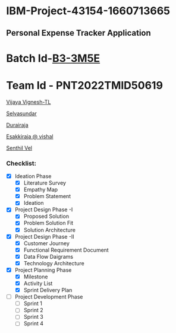 # IBM-Project-43154-1660713665
## Personal Expense Tracker Application
# Batch Id-[B3-3M5E](https://github.com/IBM-EPBL/Assignments-CApD/tree/main/B3-3M5E)
# Team Id - PNT2022TMID50619
[Vijaya Vignesh-TL](https://github.com/vijayvignesh021)

[Selvasundar](https://github.com/SelvaSundar45)

[Durairaja](https://github.com/DURAIRAJA01)

[Esakkiraja @ vishal](https://github.com/esakkirajavishal)

[Senthil Vel ](https://github.com/SENTHILVEL13)

### Checklist:
- [x] Ideation Phase
  - [x] Literature Survey 
  - [x] Empathy Map 
  - [x] Problem Statement 
  - [x] Ideation 
- [x] Project Design Phase -I
  - [x] Proposed Solution
  - [x] Problem Solution Fit
  - [x] Solution Architecture 
- [x] Project Design Phase -II
  - [x] Customer Journey
  - [x] Functional Requirement Document 
  - [x] Data Flow Daigrams 
  - [x] Technology Architecture 

- [x] Project Planning Phase
  - [x] Milestone 
  - [x] Activity List 
  - [x] Sprint Delivery Plan  
 
- [ ] Project Development Phase
  - [ ] Sprint 1 
  - [ ] Sprint 2
  - [ ] Sprint 3
  - [ ] Sprint 4
